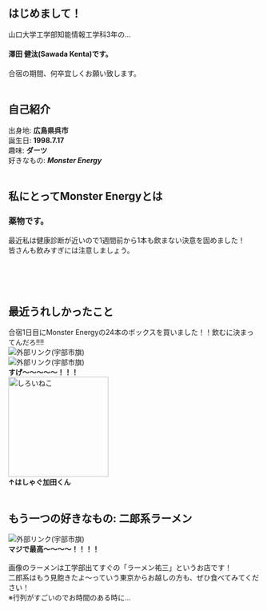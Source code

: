 ## はじめまして！  
山口大学工学部知能情報工学科3年の...<br>
#### 澤田 健汰(Sawada Kenta)です。  
合宿の期間、何卒宜しくお願い致します。  
<br>
## 自己紹介
出身地: **広島県呉市**<br>
誕生日: **1998.7.17**<br>
趣味: **ダーツ**<br>
好きなもの: ***Monster Energy***<br><br>
## 私にとってMonster Energyとは<br>
### 薬物です。<br>
最近私は健康診断が近いので1週間前から1本も飲まない決意を固めました！<br>
皆さんも飲みすぎには注意しましょう。<br><br><br><br><br>
## 最近うれしかったこと<br>
合宿1日目にMonster Energyの24本のボックスを買いました！！飲むに決まってんだろ!!!!<br>
![外部リンク(宇部市旗)](https://pbs.twimg.com/media/EEUaCiPUUAAhYcS?format=jpg&name=4096x4096)  
![外部リンク(宇部市旗)](https://pbs.twimg.com/media/EEUaCiRVAAA-MUU?format=jpg&name=4096x4096)<br>
**すげ～～～～～！！！**<br>
<img width="200px" alt="しろいねこ" src="https://pbs.twimg.com/media/EEUaCiPVUAMEZYx?format=jpg&name=large"><br>
**↑はしゃぐ加田くん**<br><br>
## もう一つの好きなもの: 二郎系ラーメン<br>
![外部リンク(宇部市旗)](https://pbs.twimg.com/media/EEUbgxuUEAAr-Hu?format=jpg&name=small)<br>
**マジで最高～～～～！！！！**<br><br>
画像のラーメンは工学部出てすぐの「ラーメン祐三」というお店です！<br>
二郎系はもう見飽きたよ～っていう東京からお越しの方も、ぜひ食べてみてください！<br>
※行列がすごいのでお時間のある時に...<br>
